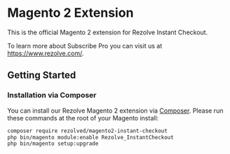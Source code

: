 Magento 2 Extension
=============================================


This is the official Magento 2 extension for Rezolve Instant Checkout.

To learn more about Subscribe Pro you can visit us at https://www.rezolve.com/.

## Getting Started

### Installation via Composer

You can install our Rezolve Magento 2 extension via [Composer](http://getcomposer.org/). Please run these commands at the root of your Magento install:
 ```bash
 composer require rezolved/magento2-instant-checkout
 php bin/magento module:enable Rezolve_InstantCheckout
 php bin/magento setup:upgrade
 ```
